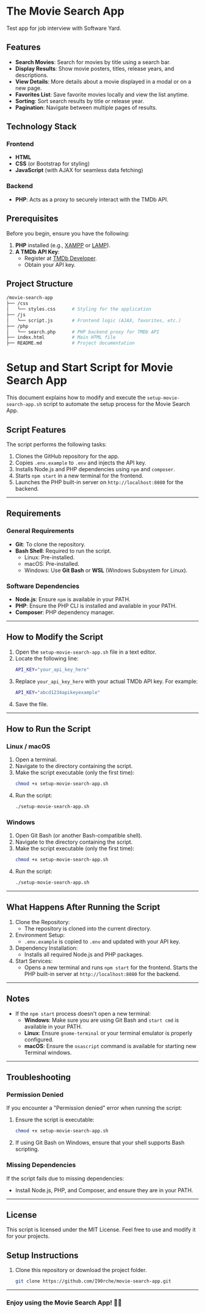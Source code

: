 # The Movie Search App

Test app for job interview with Software Yard.

## Features

- **Search Movies**: Search for movies by title using a search bar.
- **Display Results**: Show movie posters, titles, release years, and descriptions.
- **View Details**: More details about a movie displayed in a modal or on a new page.
- **Favorites List**: Save favorite movies locally and view the list anytime.
- **Sorting**: Sort search results by title or release year.
- **Pagination**: Navigate between multiple pages of results.

## Technology Stack

### Frontend

- **HTML**
- **CSS** (or Bootstrap for styling)
- **JavaScript** (with AJAX for seamless data fetching)

### Backend

- **PHP**: Acts as a proxy to securely interact with the TMDb API.

## Prerequisites

Before you begin, ensure you have the following:

1. **PHP** installed (e.g., [XAMPP](https://www.apachefriends.org/index.html) or [LAMP](https://ubuntu.com/tutorials/install-and-configure-lamp)).
2. **A TMDb API Key**:
   - Register at [TMDb Developer](https://developer.themoviedb.org/).
   - Obtain your API key.

## Project Structure

```bash
/movie-search-app
├── /css
│   └── styles.css      # Styling for the application
├── /js
│   └── script.js       # Frontend logic (AJAX, favorites, etc.)
├── /php
│   └── search.php      # PHP backend proxy for TMDb API
├── index.html          # Main HTML file
├── README.md           # Project documentation
```

# Setup and Start Script for Movie Search App

This document explains how to modify and execute the `setup-movie-search-app.sh` script to automate the setup process for the Movie Search App.

## Script Features

The script performs the following tasks:

1. Clones the GitHub repository for the app.
2. Copies `.env.example` to `.env` and injects the API key.
3. Installs Node.js and PHP dependencies using `npm` and `composer`.
4. Starts `npm start` in a new terminal for the frontend.
5. Launches the PHP built-in server on `http://localhost:8080` for the backend.

---

## Requirements

### General Requirements

- **Git**: To clone the repository.
- **Bash Shell**: Required to run the script.
  - Linux: Pre-installed.
  - macOS: Pre-installed.
  - Windows: Use **Git Bash** or **WSL** (Windows Subsystem for Linux).

### Software Dependencies

- **Node.js**: Ensure `npm` is available in your PATH.
- **PHP**: Ensure the PHP CLI is installed and available in your PATH.
- **Composer**: PHP dependency manager.

---

## How to Modify the Script

1. Open the `setup-movie-search-app.sh` file in a text editor.
2. Locate the following line:
   ```bash
   API_KEY="your_api_key_here"
   ```
3. Replace `your_api_key_here` with your actual TMDb API key. For example:
   ```bash
   API_KEY="abcd1234apikeyexample"
   ```
4. Save the file.

---

## How to Run the Script

### Linux / macOS

1. Open a terminal.
2. Navigate to the directory containing the script.
3. Make the script executable (only the first time):
   ```bash
   chmod +x setup-movie-search-app.sh
   ```
4. Run the script:
   ```bash
   ./setup-movie-search-app.sh
   ```

### Windows

1. Open Git Bash (or another Bash-compatible shell).
2. Navigate to the directory containing the script.
3. Make the script executable (only the first time):
   ```bash
   chmod +x setup-movie-search-app.sh
   ```
4. Run the script:
   ```bash
   ./setup-movie-search-app.sh
   ```

---

## What Happens After Running the Script

1. Clone the Repository:
   - The repository is cloned into the current directory.
2. Environment Setup:
   - `.env.example` is copied to `.env` and updated with your API key.
3. Dependency Installation:
   - Installs all required Node.js and PHP packages.
4. Start Services:
   - Opens a new terminal and runs `npm start` for the frontend.
     Starts the PHP built-in server at `http://localhost:8080` for the backend.

---

## Notes

- If the `npm start` process doesn't open a new terminal:
  - **Windows**: Make sure you are using Git Bash and `start cmd` is available in your PATH.
  - **Linux**: Ensure `gnome-terminal` or your terminal emulator is properly configured.
  - **macOS**: Ensure the `osascript` command is available for starting new Terminal windows.

---

## Troubleshooting

### Permission Denied

If you encounter a "Permission denied" error when running the script:

1.  Ensure the script is executable:
    ```bash
    chmod +x setup-movie-search-app.sh
    ```
2.  If using Git Bash on Windows, ensure that your shell supports Bash scripting.

### Missing Dependencies

If the script fails due to missing dependencies:

- Install Node.js, PHP, and Composer, and ensure they are in your PATH.

---

## License

This script is licensed under the MIT License. Feel free to use and modify it for your projects.

## Setup Instructions

1. Clone this repository or download the project folder.
   ```bash
   git clone https://github.com/I90rche/movie-search-app.git
   ```

---

### Enjoy using the Movie Search App! 🎥🍿
